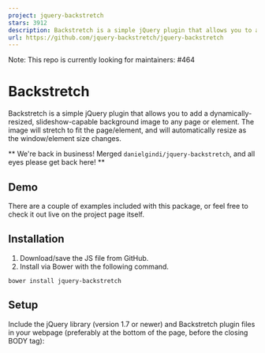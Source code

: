 ```yaml
---
project: jquery-backstretch
stars: 3912
description: Backstretch is a simple jQuery plugin that allows you to add a dynamically-resized, slideshow-capable background image to any page or element. The image will stretch to fit the page/element, and will automatically resize as the window/element size changes.
url: https://github.com/jquery-backstretch/jquery-backstretch
---
```


Note: This repo is currently looking for maintainers: #464

Backstretch
===========

Backstretch is a simple jQuery plugin that allows you to add a dynamically-resized, slideshow-capable background image to any page or element. The image will stretch to fit the page/element, and will automatically resize as the window/element size changes.

\*\* We're back in business! Merged `danielgindi/jquery-backstretch`, and all eyes please get back here! \*\*

Demo
----

There are a couple of examples included with this package, or feel free to check it out live on the project page itself.

Installation
------------

1.  Download/save the JS file from GitHub.
2.  Install via Bower with the following command.

```
bower install jquery-backstretch
```

Setup
-----

Include the jQuery library (version 1.7 or newer) and Backstretch plugin files in your webpage (preferably at the bottom of the page, before the closing BODY tag):

<script src\="//ajax.googleapis.com/ajax/libs/jquery/1.8.3/jquery.min.js"\></script\>
<script src\="jquery.backstretch.min.js"\></script\>
<script\>
  // To attach Backstrech as the body's background
  $.backstretch("path/to/image.jpg");

  // You may also attach Backstretch to a block-level element
  $(".foo").backstretch("path/to/image.jpg");

  // If your element defines a background image with CSS, you can omit the argement altogether
  $(".foo").backstretch();

  // Or, to start a slideshow, just pass in an array of images
  $(".foo").backstretch(\[
    "path/to/image.jpg",
    "path/to/image2.jpg",
    "path/to/image3.jpg"    
  \], {duration: 4000});

  // Or, to load from a url that can accept a resolution and provide the best image for that resolution
  $(".foo").backstretch(\[
    "path/to/image.jpg?width={width}&height={height}"
  \]);

  // Or, to automatically choose from a set of resolutions.
  // The width is the width of the image, and the algorithm chooses the best fit.
  $(".foo").backstretch(\[
    \[
      { width: 1080, url: "path/to/image1\_1080.jpg" },
      { width: 720, url: "path/to/image1\_720.jpg" },
      { width: 320, url: "path/to/image1\_320.jpg" }
    \],
    \[
      { width: 1080, url: "path/to/image2\_1080.jpg" },
      { width: 720, url: "path/to/image2\_720.jpg" },
      { width: 320, url: "path/to/image2\_320.jpg" }
    \]
  \]);

  // If we wanted to specify different images for different pixel-ratios:
  $(".foo").backstretch(\[
    \[
      // Will only be chosed for a @2x device
      { width: 1080, url: "path/to/image1\_1080@2x.jpg", pixelRatio: 2 },
      
      // Will only be chosed for a @1x device
      { width: 1080, url: "path/to/image1\_1080.jpg", pixelRatio: 1 },
      
      { width: 720, url: "path/to/image1\_720@2x.jpg", pixelRatio: 2 },
      { width: 720, url: "path/to/image1\_720.jpg", pixelRatio: 1 },
      { width: 320, url: "path/to/image1\_320@2x.jpg",  pixelRatio: 2 },
      { width: 320, url: "path/to/image1\_320.jpg", pixelRatio: 1 }
    \]
  \]);

  // If we wanted the browser to automatically choose from a set of resolutions,
  // While considering the pixel-ratio of the device
  $(".foo").backstretch(\[
    \[
      // Will be chosen for a 2160 device or a 1080\*2 device
      { width: 2160, url: "path/to/image1\_2160.jpg", pixelRatio: "auto" }, 
      
      // Will be chosen for a 1080 device or a 540\*2 device
      { width: 1080, url: "path/to/image1\_1080.jpg", pixelRatio: "auto" },
      
      // Will be chosen for a 1440 device or a 720\*2 device
      { width: 1440, url: "path/to/image1\_1440.jpg", pixelRatio: "auto" },
      { width: 720, url: "path/to/image1\_720.jpg", pixelRatio: "auto" },
      { width: 640, url: "path/to/image1\_640.jpg", pixelRatio: "auto" },
      { width: 320, url: "path/to/image1\_320.jpg", pixelRatio: "auto" }
    \]
  \]);
</script\>

Automatic resolution selection
------------------------------

The automatic resolution selection algorithm has multiple options to choose from.  
The default behaviour is that it matches the logical width of the element against the specified image sizes. Which means that an element with a 320px width on a @2x device is still considered as 320px.  
If you want 320px on a @2x device to be considered as 640px, then you can specify `pixelRatio: "auto"` on the specific image resolution.  
However if you want to limit specific images to only be chosen if the device has a certain pixel ratio - you can specify that pixel ratio i.e `pixelRatio: 2.5`.

Options
-------

Name

Description

Type

Default

`alignX` \*

This parameter controls the horizontal alignment of the image. Can be 'center'/'left'/'right' or any number between 0.0 and 1.0.

Integer or String

0.5

`alignY` \*

This parameter controls the vertical alignment of the image. Can be 'center'/'top'/'bottom' or any number between 0.0 and 1.0.

Integer or String

0.5

`scale` \*

Controls the scaling mode. Can be 'cover'/'fit'/'fit-smaller'/'fill'

String

'cover'

`transition` \*

Type of transition to use. If multiple are specified, then it will be chosed randomly

String or Array

'fade'

`transitionDuration` \*

This is the duration at which the image will transition in. Integers in milliseconds are accepted, as well as standard jQuery speed strings (slow, normal, fast).

Integer or String

0

`transitionEasing` \*

The easing function that will be used for animations.

Any supported jQuery easing value

_jQuery default_

`animateFirst`

If `true`, the first image will transition in like all the others.

Boolean

true

`fade` \*

Sets `transition` to `'fade'` and `transitionDuration` to whatever value was specified.

Integer or String

`fadeFirst`

Synonym for `animateFirst`

Boolean

true

`duration` \*

The amount of time in between slides, when using Backstretch as a slideshow, expressed as the number of milliseconds.

Integer

5000

`paused`

For slideshows: Disables the change between slides

Boolean

false

`start`

The index of the image in the array you want to start your slideshow with.

Integer

0

`preload`

How many images to preload at once? I.e. Lazy-loading can be enabled by specifying 0.

Integer

2

`preloadSize`

How many images to preload in parallel? If we are preloading 5 images for the next slides, we might want to still limit it to only preload 2 or 3 at once, according to the expected available bandwidth.

Integer

1

`bypassCss`

Avoid adding any CSS to the IMG element. I.e if you want a dynamic IMG tag that is laid out with the content.

Boolean

false

`alwaysTestWindowResolution`

Always test against window's width instead of the element's width.

Boolean

false

`resolutionRefreshRate`

Threshold for how long to wait before the image resolution will be switched?

Integer

2500

`resolutionChangeRatioThreshold`

Threshold for how much should the different in the resolution be before switch image

Number

0.1 (10%)

`centeredX`

Deprecated. Still works but please do not use it.

Boolean

true

`centeredY`

Deprecated. Still works but please do not use it.

Boolean

true

-   Options marked with an `*` can be specified for individual images

Image definition
----------------

Each image in the set can be a String specifying the URL for the image, _or_ an object with the following options, _or_ an array of images for different resolutions to choose between. A url can be a url to a video also. Currently the plugin will automatically recognize a _youtube_ url. If you pass urls to raw videos, you have to specify `isVideo: true`.

Name

Description

Type

Default

`url`

The url of the image or video

String

`alt`

The alternative text for this image (If you want to play along with screen readers)

String

''

`alignX`

This parameter controls the horizontal alignment of the image. Can be 'center'/'left'/'right' or any number between 0.0 and 1.0.

Integer or String

0.5

`alignY`

This parameter controls the vertical alignment of the image. Can be 'center'/'top'/'bottom' or any number between 0.0 and 1.0.

Integer or String

0.5

`scale`

Controls the scaling mode. Can be 'cover'/'fit'/'fit-smaller'/'fill'

String

'cover'

`transition`

Type of transition to use. If multiple are specified, then it will be chosed randomly

String or Array

'fade'

`transitionDuration`

This is the duration at which the image will transition in. Integers in milliseconds are accepted, as well as standard jQuery speed strings (slow, normal, fast).

Integer or String

0

`transitionEasing`

The easing function that will be used for animations.

Any supported jQuery easing value

_jQuery default_

`fade`

Sets `transition` to `'fade'` and `transitionDuration` to whatever value was specified.

Integer or String

`duration`

The amount of time in between slides, when using Backstretch as a slideshow, expressed as the number of milliseconds.

Integer

5000

`isVideo`

Tell the plugin the this is a video (if cannot be recognized automatically)

Boolean

false

`loop`

Should the video be looped? If yes, then the duration will be used to determine when to stop.

Boolean

false

`mute`

Should the video be muted?

Boolean

true

`poster`

This is for specifying the `poster` attribute in standard

String

Per-resolution-image definition
-------------------------------

If you have specified an array of resolutions for a single image, then these are the available options:

Name

Description

Type

Default

`url`

The url of the image

String

`url` for `<video>`

Instead of a single `url`, an array of sources can be specified. Each source has a `src` and `type` attributes.

Array of `{ src, type }`

`alt`

The alternative text for this image (If you want to play along with screen readers)

String

''

`width`

The width of the image

Integer

`pixelRatio`

A strict rule to only choose for the specified device pixel ratio. If set to 'auto', then the element's width will first be multiplied by the device's pixel ratio before evaluating.

Number or "auto"

undefined

`deviceOrientation`

Restrict image selection to specific device orientation

`'landscape'` or `'portrait'`

undefined

`windowOrientation`

Restrict image selection to specific window orientation (based on current window's inner width/height)

`'landscape'` / `'portrait'` / `'square'`

undefined

`orientation`

Restrict image selection to the element's orientation based on the element's current inner width/height)

`'landscape'` / `'portrait'` / `'square'`

undefined

`alignX`

This parameter controls the horizontal alignment of the image. Can be 'center'/'left'/'right' or any number between 0.0 and 1.0.

Integer or String

0.5

`alignY`

This parameter controls the vertical alignment of the image. Can be 'center'/'top'/'bottom' or any number between 0.0 and 1.0.

Integer or String

0.5

`scale`

Controls the scaling mode. Can be 'cover'/'fit'/'fit-smaller'/'fill'

String

'cover'

`fade`

This is the speed at which the image will fade in. Integers in milliseconds are accepted, as well as standard jQuery speed strings (slow, normal, fast).

Integer or String

0

`duration`

The amount of time in between slides, when using Backstretch as a slideshow, expressed as the number of milliseconds.

Integer

5000

Transitions
-----------

-   `'fade'`
-   `'fade_in_out'` / `'fadeInOut'`
-   `'push_left'` / `'pushLeft'`
-   `'push_right'` / `'pushRight'`
-   `'push_up'` / `'pushUp'`
-   `'push_down'` / `'pushDown'`
-   `'cover_left'` / `'coverLeft'`
-   `'cover_right'` / `'coverRight'`
-   `'cover_up'` / `'coverUp'`
-   `'cover_down'` / `'coverDown'`

Notes about video support:
--------------------------

-   If the video is not in `loop` mode, then it will play until the end. You have to specify a duration for the specific video in order to limit its playing duration.
-   Mobile browsers do not allow playback of videos without the users tapping a play button... So you may want to detect those and supply different media arrays for those browsers.

Slideshow API
-------------

Once you've instantiated a Backstretch slideshow, there are many actions that you can perform it:

// Start a slideshow
$('.foo').backstretch(\[
  'path/to/image.jpg',
  'path/to/image2.jpg',
  'path/to/image3.jpg'
\]);

// Slideshow with granular control
$('.foo').backstretch(\[
  { url: 'path/to/image.jpg', duration: 3000 }
  { url: 'path/to/image2.jpg', fade: 250 },
  { url: 'path/to/image3.jpg', alignY: 0.2 }
\]);

// Pause the slideshow
$('.foo').backstretch("pause");

// Advance to the next slide
$('.foo').backstretch("next");

Method

Description

`.backstretch("show", n)`

Jump to the slide at a given index, where n is the number of the image that you'd like to display. Slide number starts at 0.

`.backstretch("prev")`

Display the previous image in a slideshow.

`.backstretch("next")`

Advance to the next image in a slideshow.

`.backstretch("pause")`

Pause the slideshow.

`.backstretch("resume")`

Resume a paused slideshow.

`.backstretch("destroy", preserveBackground)`

Destroy the Backstretch instance. Optionally, you can pass in a Boolean parameter, preserveBackground, to determine whether or not you'd like to keep the current image stretched as the background image.

`.backstretch("resize")`

This method is called automatically when the container (window or block-level element) is resized, however you can always call this manually if needed.

`.backstretch("current")`

This function returns the index of the current slide

Public Variables
----------------

Sometimes, you'll want to access Backstretch's images after you've instantiated the plugin. For example, perhaps you'd like to be able add more images to a slideshow. Doing so is easy. You can access the images array as follows:

$('.foo').backstretch(\[
  'path/to/image.jpg',
  'path/to/image2.jpg',
  'path/to/image3.jpg'
\]);

// Access the instance
var instance \= $('.foo').data('backstretch');

// Then, you can manipulate the images array directly
instance.images.push('path/to/image4.jpg')

Additionally, the current index of a slideshow is available through the instance as well:

$("body").data("backstretch").index;

Events
------

### backstretch.before

Backstretch will fire a "backstretch.before" event before a new image loads, triggering a function that is passed the event, Backstretch instance, and index of the image that will be displayed. If you listen for that event, you can, for example, coordinate other changes to coincide with your slideshow.

$(window).on("backstretch.before", function (e, instance, index) {
  // If we wanted to stop the slideshow after it reached the end
  if (index \=== instance.images.length \- 1) {
    instance.pause();
  };
});

### backstretch.after

Backstretch will also fire a "backstretch.after" event after the new images has completed loading.

$(window).on("backstretch.after", function (e, instance, index) {
  // Do something
});

Changelog
---------

### Version 2.1.18

-   Bugfix: When another library imports youtube api first, YT detection misbehaves in backstretch.

### Version 2.1.17

-   Bugfix: Calling `.backstretch(...)` on an already backstretched element did not properly destroy the older backstretch instance. Resulted in ghost backstretches...

### Version 2.1.16

-   New: Added `scale` feature.

### Version 2.1.15

-   Improvement: Not modifying `background` property, but `background-image`, to allow CSS to play with colors. (@philsbury)

### Version 2.1.14

-   New: Added `'deviceOrientation'`, `'windowOrientation'` and `'orientation'` options

### Version 2.1.13

-   Bugfix: Native video source tags were misspelled
-   Bugfix: Youtube matching regex was not constrained to `youtube.com`/`youtu.be` domain

### Version 2.1.12

-   New: Added `'fade_in_out'` transition

### Version 2.1.11

-   Bugfix: Resolution detection routine failed to properly match current url - and cause an additional replace of the image. This affected video urls in a way that caused them to being played from the start.

### Version 2.1.10

-   Bugfix: `pixelRatio == 'auto'` was ignored due to a missing rule.

### Version 2.1.9

-   Allow overriding transition options for a single `show(...)` call
-   Bugfix: Next transition can go wrong because of css leftover of previous transition

### Version 2.1.8

-   Improved method calling through `.backstretch('method', ...)` to pass all arguments, and return value.
-   Added `current()` function to return current slide index.

### Version 2.1.7

-   Minor documentation improvements. Version release for updated docs in NPM etc.

### Version 2.1.6

-   Minor fix: `background` css on the target element was sometimes cleared prematurely. (Issue #18)

### Version 2.1.5

-   Minor fix: `resolutionChangeRatioTreshold` was a typo. Changed to `resolutionChangeRatioThreshold`, but keeping backwards compatibility.

### Version 2.1.4

-   New: Added more transitions beside fade
-   Bugfix: Youtube Iframe API's `destroy` was not being called
-   Minor documentation updates

### Version 2.1.3

-   New: Youtube and `<video>` support!

### Version 2.1.2

-   Bugfix: Executing backstretch methods on already backstretched elements failed

### Version 2.1.1

-   Published to bower under "jquery-backstretch-2"

### Version 2.1.0

-   New `alwaysTestWindowResolution` option
-   New `resolutionRefreshRate` option
-   New `resolutionChangeRatioTreshold` option
-   Minor bugfix: If there was no `fade` duration, the new image was still being removed asynchronously. Possibly causing a glitch if custom CSS is used.

### Version 2.0.9

-   New `alt` image property
-   New `bypassCss` option

### Version 2.0.8

-   Changed multi-res feature `width`'s meaning. `width` now means the actual width of the image to match against.
-   Added `pixelRatio` option for multires.

### Version 2.0.7

-   More granular control over options
-   1.  Now you can specify `alignX`/`alignY`/`duration`/`fade` on an image basis
-   1.  Minor bugfixes
-   1.  Deprecated `centeredX`/`centeredY`

### Version 2.0.6

-   Minor bug fixes due to latest PRs

### Version 2.0.5

-   New `fadeFirst` feature
-   New `alignX` feature
-   New `alignY` feature
-   New `paused` feature
-   New `start` feature
-   New `preload` feature
-   New `preloadSize` feature
-   New feature: url templates
-   New feature: automatic resolution selection
-   Minor bug fixes

### Version 2.0

-   Now accepts an array of images to create a slideshow
-   Can attach Backstretch to any block-level element, not just the body
-   Deprecated "speed" option in favor of "fade" for fadeIn timing
-   Added "duration" option, and Slideshow API

### Version 1.2

-   You can now called backstretch twice, and it will replace the existing image.

### Version 1.1

-   Added 'centeredX' and 'centeredY' options.
-   Removed 'hideUntilReady' option. It looks pretty bad if you don't hide the image until it's fully loaded.
-   Fixed IE img onload bug.
-   Now supports iPhone/iPad orientation changes.
